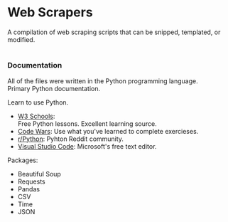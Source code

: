 # Web Scrapers
A compilation of web scraping scripts that can be snipped, templated, or modified.

#
### Documentation
All of the files were written in the Python programming language.  
Primary Python documentation.  

Learn to use Python.  
   - [W3 Schools](https://www.w3schools.com/python/):  
   Free Python lessons.  Excellent learning source.    
   - [Code Wars](www.codewars.com): 
         Use what you've learned to complete exercieses.    
   - [r/Python](https://www.reddit.com/r/Python/): 
         Pyhton Reddit community.     
   - [Visual Studio Code](https://code.visualstudio.com/): 
         Microsoft's free text editor.      
  
  
Packages:
- Beautiful Soup
- Requests
- Pandas
- CSV
- Time
- JSON




